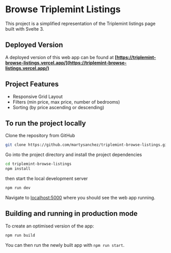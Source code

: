 # Browse Triplemint Listings

This project is a simplified representation of the Triplemint listings page built with Svelte 3.

## Deployed Version

A deployed version of this web app can be found at **[https://triplemint-browse-listings.vercel.app/](https://triplemint-browse-listings.vercel.app/)**

## Project Features

- Responsive Grid Layout
- Filters (min price, max price, number of bedrooms)
- Sorting (by price ascending or descending)

## To run the project locally

Clone the repository from GitHub

```bash
git clone https://github.com/martysanchez/triplemint-browse-listings.git
```

Go into the project directory and install the project dependencies

```bash
cd triplemint-browse-listings
npm install
```

then start the local development server

```bash
npm run dev
```

Navigate to [localhost:5000](http://localhost:5000) where you should see the web app running.

## Building and running in production mode

To create an optimised version of the app:

```bash
npm run build
```

You can then run the newly built app with `npm run start`.
